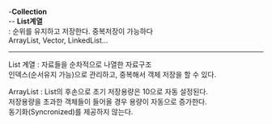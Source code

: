 
 -**Collection**<br>
 -- **List계열**<br>
 : 순위를 유지하고 저장한다. 중복저장이 가능하다 <br>
   ArrayList, Vector, LinkedList...<br>
   
------
List 계열
: 자료들을 순차적으로 나열한 자료구조<br>
	인덱스(순서유지 가능)으로 관리하고, 중복해서 객체 저장을 할 수 있다.<br>
	
ArrayList
: List의 후손으로 초기 저장용량은 10으로 자동 설정된다. <br>
		저장용량을 초과한 객체들이 들어올 경우 용량이 자동으로 증가한다. <br>
		동기화(Syncronized)를 제공하지 않는다.<br>    
